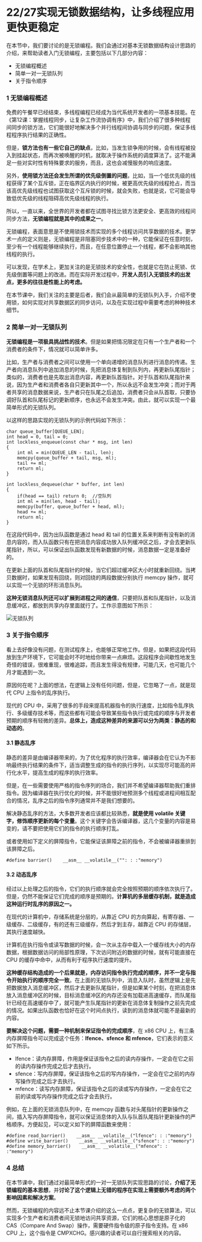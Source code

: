 # 22/27实现无锁数据结构，让多线程应用更快更稳定

在本节中，我们要讨论的是无锁编程。我们会通过对基本无锁数据结构设计思路的介绍，来帮助读者入门无锁编程，主要包括以下几部分内容：

- 无锁编程概述
- 简单一对一无锁队列
- 关于指令顺序

### 1 无锁编程概述

免费的午餐早已经结束，多线程编程已经成为当代系统开发者的一项基本技能。在《第12课：掌握线程同步，让复杂工作流协调有序》中，我们介绍了很多种线程间同步的锁方法，它们能很好地解决多个并行线程间协调与同步的问题，保证多线程程序执行结果的正确性。

但是，**锁方法也有一些它自己的缺点**，比如，当发生锁争用的时候，会有线程被投入到挂起状态，而再次被唤醒的时机，就取决于操作系统的调度算法了。这不能满足一些对实时性有特殊要求的服务，而且，这也会减慢服务的响应速度。

另外，**使用锁方法还会发生所谓的优先级倒置的问题**，比如，当一个低优先级的线程获得了某个互斥锁，正在临界区内执行的时候，被更高优先级的线程抢占，而当该高优先级线程也试图获取这个互斥锁的时候，就会失败，也就是说，它可能会导致低优先级的线程阻碍高优先级线程的执行。

所以，一直以来，全世界的开发者都在试图寻找比锁方法更安全、更高效的线程间同步方法，**无锁编程就是其中的成果之一**。

无锁编程，表面意思是不使用锁技术而实现的多个线程访问共享数据的技术。更学术一点的定义则是，无锁编程是非阻塞同步技术中的一种，它能保证在任意时刻，至少有一个线程能够继续执行，而且，在任意位置停止一个线程，都不会影响其他线程的执行。

可以发现，在学术上，更加关注的是无锁技术的安全性，也就是它在防止死锁、优先级倒置等问题上的改进。而在实际开发过程中，**开发人员引入无锁技术的出发点，更多的往往是性能上的考虑。**

在本节课中，我们关注的主要是后者，我们会从最简单的无锁队列入手，介绍不使用锁，如何实现对共享数据区的同步访问，以及在实现过程中需要考虑的种种技术细节。

### 2 简单一对一无锁队列

**无锁编程是一项极具挑战性的技术**。但是如果把情况限定在只有一个生产者和一个消费者的条件下，情况就可以简单许多。

比如，生产者与消费者之间可以使用一个单向递增的消息队列进行消息的传递。生产者向消息队列中追加消息的时候，先把消息体复制到队列内，再更新队尾指针；类似的，消费者也是先取出消息内容，再更新队首指针。对于队首和队尾指针来说，因为生产者和消费者各自只更新其中一个，所以永远不会发生冲突；而对于两者共享的消息数据来说，生产者只在队尾之后追加，消费者只会从队首取，只要协调好队首和队尾标记的更新顺序，也永远不会发生冲突。由此，就可以实现一个最简单形式的无锁队列。

以这样的思路实现的无锁队列的示例代码如下所示：

```
char queue_buffer[QUEUE_LEN];
int head = 0, tail = 0;
int lockless_enqueue(const char * msg, int len)
{
    int ml = min(QUEUE_LEN - tail, len);
    memcpy(queue_buffer + tail, msg, ml);
    tail += ml;
    return ml;
}

int lockless_dequeue(char * buffer, int len)
{
    if(head == tail) return 0;  //空队列
    int ml = min(len, head - tail);
    memcpy(buffer, queue_buffer + head, ml);
    head += ml;
    return ml;
}
```

在这段代码中，因为出队函数是通过 head 和 tail 的位置关系来判断有没有新的消息内容的，而入队函数只有在把消息内容成功放入队列缓冲区之后，才会去更新队尾指针，所以，可以保证出队函数发现有新数据的时候，消息数据一定是准备好的。

在更新上面的队首和队尾指针的时候，当它们超过缓冲区大小时就重新回绕。当拷贝数据时，如果发现有回绕，则对回绕的两段数据分别执行 memcpy 操作，就可以实现一个无锁的环形消息队列。

**这种无锁消息队列还可以扩展到进程之间的通信**，只要把队首和队尾指针，以及消息缓冲区，都放到共享内存里面就行了。工作示意图如下所示：

![无锁队列](https://images.gitbook.cn/44987d60-44e3-11e9-9f55-0f5c72c4faf3)

### 3 关于指令顺序

看上去好像没有问题，在测试程序上，也能够正常地工作。但是，如果把这段代码放到生产环境下，它可能会时不时地给你带来一点麻烦。这段程序会间歇性地发生奇怪的错误，很难重现，很难追踪，而且发生得没有规律，可能几天，也可能几个月才能遇到一次。

原因何在呢？上面的想法，在逻辑上没有任何问题，但是，它忽略了一点，就是现代 CPU 上指令的乱序执行。

现代的 CPU 中，采用了很多的手段来提高机器指令的执行速度，比如指令乱序执行、多级缓存技术等，而这些都有可能会导致某些指令执行或完成的顺序与开发者预期的顺序有轻微的差异。**总体上，造成这种差异的来源可以分为两类：静态的和动态的**。

#### 3.1 静态乱序

静态的差异是由编译器带来的，为了优化程序的执行效率，编译器会在它认为不影响最终执行结果的条件下，适当调整生成的指令的执行序列，以实现尽可能高的并行化水平，提高生成的程序的执行效率。

但是，在一些需要使用严格的指令序列的场合，我们并不希望编译器帮助我们重排指令。因为编译器在执行优化的时候，并不能很好地预测多个线程或进程间相互配合的情况，乱序之后的指令序列通常并不是我们想要的。

解决静态乱序的方法，大多数开发者应该都比较熟悉，**就是使用 volatile 关键字，修饰顺序更新的每个变量**。这个关键字会告诉编译器，这几个变量的内容是易变的，请不要把使用它们的指令的执行顺序打乱。

或者使用如下定义的屏障指令，它能保证该屏障之前的指令，不会被编译器重排到该屏障之后。

```
#define barrier()    __asm__ __volatile__("": : :"memory")
```

#### 3.2 动态乱序

经过以上处理之后的指令，它们的执行顺序就会完全按照预期的顺序依次执行了。但是，仍然不能保证它们完成的顺序是预期的。**计算机的多层缓存机制，就是造成这种运行时乱序的原因之一。**

在现代的计算机中，存储系统是分层的，从靠近 CPU 的方向算起，有寄存器、一级缓存、二级缓存，有的还有三级缓存，然后才到主存，越靠近 CPU 的存储层，其执行速度越快。

计算机在执行指令或读写数据的时候，会一次从主存中载入一个缓存线大小的内存数据，根据数据访问的局部性原理，下次访问附近的数据的时候，就有可能直接在 CPU 的缓存中命中，从而有利于程序执行速度的提升。

**这种缓存结构造成的一个后果就是，内存访问指令执行完成的顺序，并不一定与指令开始执行的顺序完全一致**。在上面的无锁队列中，消息入队时，虽然逻辑上是先把数据放入消息缓冲区，然后才去更新队尾指针，但是如果某个时刻，在把消息体放入消息缓冲区的时候，目标消息缓冲区的内存还没有加载进高速缓存，而队尾指针已经在高速缓存中了，就可能产生队尾指针的更新在消息体复制操作之前先完成的情况。如果出队函数也恰好在这个时间点执行，读到的消息体就可能不是最新的内容。

**要解决这个问题，需要一种机制来保证指令的完成顺序**，在 x86 CPU 上，有三条内存屏障指令可以完成这个任务：**lfence、sfence 和 mfence**，它们表示的意义如下所示。

- lfence：读内存屏障，作用是保证该指令之后的读内存操作，一定会在它之前的读内存操作完成之后才去执行。
- sfence：写内存屏障，保证该指令之后的写内存操作，一定会在它之前的内存写操作完成之后才去执行。
- mfence：读写内存屏障，保证该指令之后的读或写内存操作，一定会在它之前的读或写内存操作完成之后才会去执行。

例如，在上面的无锁消息队列中，在 memcpy 函数与对头尾指针的更新操作之间，插入写内存屏障指令，就可以保证消息体的入队与队首队尾指针更新操作的严格顺序。方便起见，可以定义如下的屏障函数来使用：

```
#define read_barrier()    __asm__ __volatile__("lfence": : :"memory")
#define write_barrier()    __asm__ __volatile__("sfence": : :"memory")
#define memory_barrier()    __asm__ __volatile__("mfence": : :"memory")
```

### 4 总结

在本节课中，我们通过对最简单形式的一对一无锁队列实现思路的讨论，**介绍了无锁编程的基本思想**，并**讨论了这个逻辑上无错的程序在实现上需要额外考虑的两个影响因素和解决方案**。

然而，无锁编程的内容远不止本节课介绍的这么一点点，更复杂的无锁算法，可以实现多个生产者和消费者间无锁地访问共享资源，它们的核心思想是原子化的 CAS（Compare And Swap）操作，需要硬件指令级的原子指令支持。在 x86 CPU 上，这个指令是 CMPXCHG。感兴趣的读者可以自行搜索相关的内容。